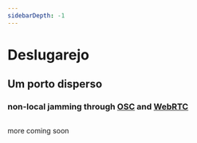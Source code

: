 ```yaml
---
sidebarDepth: -1
---
```

# Deslugarejo

## Um porto disperso

### non-local jamming through [OSC](http://opensoundcontrol.org/) and [WebRTC](https://webrtc.org/)

## <a href="https://github.com/gilfuser/deslugarejo" target="_blank"><i class="fab fa-github"></i></a>

<!-- ### hub for OSC, APIs, BIG Data, direct data manipulation with javascript, tunnel out to PureData, SuperCollider, Processing, OpenFrameworks or any other OSC friendly/interested plattform -->

more coming soon
